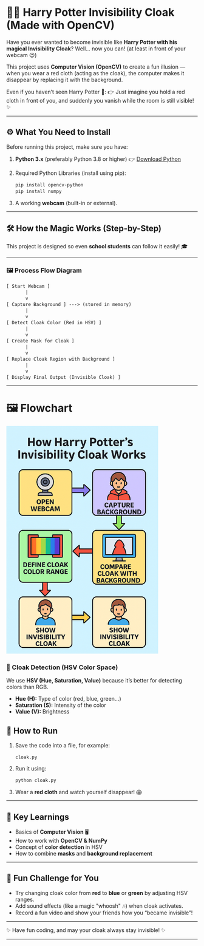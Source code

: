 # 🧙‍♂️ Harry Potter Invisibility Cloak (Made with OpenCV)

Have you ever wanted to become invisible like **Harry Potter with his magical Invisibility Cloak**?
Well… now you can! (at least in front of your webcam 😉)

This project uses **Computer Vision (OpenCV)** to create a fun illusion — when you wear a red cloth (acting as the cloak), the computer makes it disappear by replacing it with the background.

Even if you haven’t seen Harry Potter 🎥:
👉 Just imagine you hold a red cloth in front of you, and suddenly you vanish while the room is still visible! ✨

---

## ⚙️ What You Need to Install

Before running this project, make sure you have:

1. **Python 3.x** (preferably Python 3.8 or higher)
   👉 [Download Python](https://www.python.org/downloads/)

2. Required Python Libraries (install using pip):

   ```bash
   pip install opencv-python
   pip install numpy
   ```

3. A working **webcam** (built-in or external).

---

## 🛠 How the Magic Works (Step-by-Step)

This project is designed so even **school students** can follow it easily! 🎓

---

### 🖼️ Process Flow Diagram

```
[ Start Webcam ] 
       |
       v
[ Capture Background ] ---> (stored in memory)
       |
       v
[ Detect Cloak Color (Red in HSV) ]
       |
       v
[ Create Mask for Cloak ]
       |
       v
[ Replace Cloak Region with Background ]
       |
       v
[ Display Final Output (Invisible Cloak) ]
```

---
# 🖼️ Flowchart

<p align="left">
  <img src="Image.png"" alt="Invisibility Cloak Flowchart" width="400">
</p>

### 🎨 Cloak Detection (HSV Color Space)

We use **HSV (Hue, Saturation, Value)** because it’s better for detecting colors than RGB.

* **Hue (H):** Type of color (red, blue, green…)
* **Saturation (S):** Intensity of the color
* **Value (V):** Brightness

<!--
![HSV Color Wheel](https://raw.githubusercontent.com/opencv/opencv/master/doc/tutorials/imgproc/imgproc_hsv/hsv_colorwheel.png)

For **Red Cloak**, we use two ranges:

* `0°–10°` → Red on one end of wheel
* `170°–180°` → Red wraps around to the other end

---

### 📸 Example Workflow

1. **Normal Frame:** You with red cloth
   ![Input Frame](https://i.ibb.co/z7sB9fJ/red-cloth.jpg)

2. **Cloak Mask:** Computer detects red parts only
   ![Mask Example](https://i.ibb.co/svhPJdM/mask-detection.jpg)

3. **Final Output:** Cloak area replaced with background
   ![Final Output](https://i.ibb.co/DL7Bg7X/invisible.jpg)

--->

## 🏃 How to Run

1. Save the code into a file, for example:

   ```
   cloak.py
   ```

2. Run it using:

   ```bash
   python cloak.py
   ```

3. Wear a **red cloth** and watch yourself disappear! 😱

---

## 🔑 Key Learnings

* Basics of **Computer Vision** 🖥️
* How to work with **OpenCV & NumPy**
* Concept of **color detection** in HSV
* How to combine **masks** and **background replacement**

---

## 🎉 Fun Challenge for You

* Try changing cloak color from **red** to **blue** or **green** by adjusting HSV ranges.
* Add sound effects (like a magic "whoosh" 🎶) when cloak activates.
* Record a fun video and show your friends how you “became invisible”!

---

✨ Have fun coding, and may your cloak always stay invisible! ✨

---
